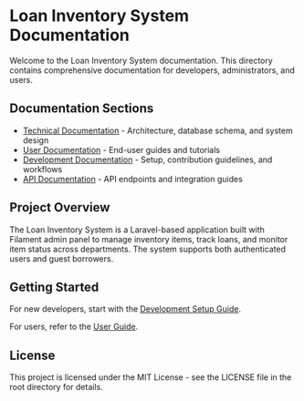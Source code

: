 # Loan Inventory System Documentation

Welcome to the Loan Inventory System documentation. This directory contains comprehensive documentation for developers, administrators, and users.

## Documentation Sections

- [Technical Documentation](./technical/README.md) - Architecture, database schema, and system design
- [User Documentation](./user/README.md) - End-user guides and tutorials
- [Development Documentation](./development/README.md) - Setup, contribution guidelines, and workflows
- [API Documentation](./api/README.md) - API endpoints and integration guides

## Project Overview

The Loan Inventory System is a Laravel-based application built with Filament admin panel to manage inventory items, track loans, and monitor item status across departments. The system supports both authenticated users and guest borrowers.

## Getting Started

For new developers, start with the [Development Setup Guide](./development/setup.md).

For users, refer to the [User Guide](./user/getting-started.md).

## License

This project is licensed under the MIT License - see the LICENSE file in the root directory for details. 